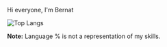 Hi everyone, I'm Bernat

![Top Langs](https://github-readme-stats.vercel.app/api/top-langs/?username=Bernatmago&layout=compact)

**Note:** Language % is not a representation of my skills.
